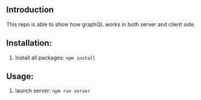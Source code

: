 ## Introduction

This repo is able to show how graphQL works in both server and client side.

## Installation:

1. Install all packages:
   `npm install`

## Usage:

1. launch server:
   `npm run server`
